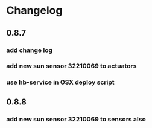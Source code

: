 # Changelog

## 0.8.7

### add change log
### add new sun sensor 32210069 to actuators
### use hb-service in OSX deploy script

## 0.8.8
### add new sun sensor 32210069 to sensors also
